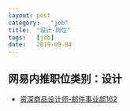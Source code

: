 ```yaml
---
layout:	post
category:	"job"
title:	"设计-岗位"
tags:	[job]
date:	2019-09-04
---
```

## 网易内推职位类别：设计
- [资深商品设计师-邮件事业部162](http://mobile.bole.netease.com/bole/boleDetail?id=7538&employeeId=346f03c3cda5f04c&key=all)
